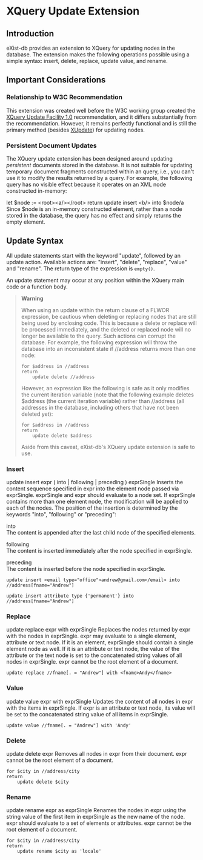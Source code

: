 # XQuery Update Extension

## Introduction

eXist-db provides an extension to XQuery for updating nodes in the database. The extension makes the following operations possible using a simple syntax: insert, delete, replace, update value, and rename.

## Important Considerations

### Relationship to W3C Recommendation

This extension was created well before the W3C working group created the [XQuery Update Facility 1.0](http://www.w3.org/TR/xquery-update-10/) recommendation, and it differs substantially from the recommendation. However, it remains perfectly functional and is still the primary method (besides [XUpdate](http://xmldb-org.sourceforge.net/xupdate/)) for updating nodes.

### Persistent Document Updates

The XQuery update extension has been designed around updating *persistent* documents stored in the database. It is not suitable for updating temporary document fragments constructed within an query, i.e., you can't use it to modify the results returned by a query. For example, the following query has no visible effect because it operates on an XML node constructed in-memory:

let $node := &lt;root&gt;&lt;a/&gt;&lt;/root&gt; return update insert &lt;b/&gt; into $node/a
Since $node is an in-memory constructed element, rather than a node stored in the database, the query has no effect and simply returns the empty element.

## Update Syntax

All update statements start with the keyword "update", followed by an update action. Available actions are: "insert", "delete", "replace", "value" and "rename". The return type of the expression is `empty()`.

An update statement may occur at any position within the XQuery main code or a function body.

> **Warning**
>
> When using an update within the return clause of a FLWOR expression, be cautious when deleting or replacing nodes that are still being used by enclosing code. This is because a delete or replace will be processed immediately, and the deleted or replaced node will no longer be available to the query. Such actions can corrupt the database. For example, the following expression will throw the database into an inconsistent state if //address returns more than one node:
>
> ``` xquery
> for $address in //address
> return
>     update delete //address
> ```
>
> However, an expression like the following is safe as it only modifies the current iteration variable (note that the following example deletes $address (the current iteration variable) rather than //address (all addresses in the database, including others that have not been deleted yet):
>
> ``` xquery
> for $address in //address
> return
>     update delete $address
> ```
>
> Aside from this caveat, eXist-db's XQuery update extension is safe to use.

### Insert

update insert expr ( into | following | preceding ) exprSingle
Inserts the content sequence specified in expr into the element node passed via exprSingle. exprSingle and expr should evaluate to a node set. If exprSingle contains more than one element node, the modification will be applied to each of the nodes. The position of the insertion is determined by the keywords "into", "following" or "preceding":

into  
The content is appended after the last child node of the specified elements.

following  
The content is inserted immediately after the node specified in exprSingle.

preceding  
The content is inserted before the node specified in exprSingle.

``` xquery
update insert <email type="office">andrew@gmail.com</email> into //address[fname="Andrew"]
```

``` xquery
update insert attribute type {'permanent'} into //address[fname="Andrew"]
```

### Replace

update replace expr with exprSingle
Replaces the nodes returned by expr with the nodes in exprSingle. expr may evaluate to a single element, attribute or text node. If it is an element, exprSingle should contain a single element node as well. If it is an attribute or text node, the value of the attribute or the text node is set to the concatenated string values of all nodes in exprSingle. expr cannot be the root element of a document.

``` xquery
update replace //fname[. = "Andrew"] with <fname>Andy</fname>
```

### Value

update value expr with exprSingle
Updates the content of all nodes in expr with the items in exprSingle. If expr is an attribute or text node, its value will be set to the concatenated string value of all items in exprSingle.

``` xquery
update value //fname[. = "Andrew"] with 'Andy'
```

### Delete

update delete expr
Removes all nodes in expr from their document. expr cannot be the root element of a document.

``` xquery
for $city in //address/city 
return
    update delete $city
```

### Rename

update rename expr as exprSingle
Renames the nodes in expr using the string value of the first item in exprSingle as the new name of the node. expr should evaluate to a set of elements or attributes. expr cannot be the root element of a document.

``` xquery
for $city in //address/city 
return
    update rename $city as 'locale'
```
